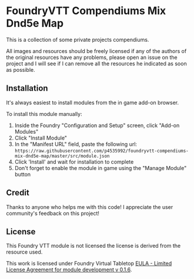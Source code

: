 
# FoundryVTT Compendiums Mix Dnd5e Map
  
This is a collection of some private projects compendiums.

All images and resources should be freely licensed if any of the authors of the original resources have any problems, please open an issue on the project and I will see if I can remove all the resources he indicated as soon as possible.

## Installation

It's always easiest to install modules from the in game add-on browser.

To install this module manually:
1.  Inside the Foundry "Configuration and Setup" screen, click "Add-on Modules"
2.  Click "Install Module"
3.  In the "Manifest URL" field, paste the following url:
`https://raw.githubusercontent.com/p4535992/foundryvtt-compendiums-mix-dnd5e-map/master/src/module.json`
4.  Click 'Install' and wait for installation to complete
5.  Don't forget to enable the module in game using the "Manage Module" button

## Credit

Thanks to anyone who helps me with this code! I appreciate the user community's feedback on this project!

## License

This Foundry VTT module is not licensed the license is derived from the resource used.

This work is licensed under Foundry Virtual Tabletop [EULA - Limited License Agreement for module development v 0.1.6](http://foundryvtt.com/pages/license.html).
